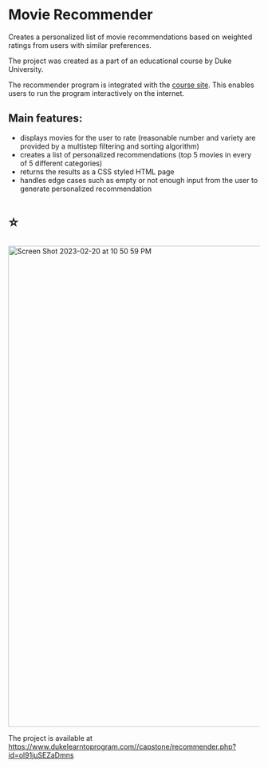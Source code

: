 # Movie Recommender

Creates a personalized list of movie recommendations based on weighted ratings from users with similar preferences.

The project was created as a part of an educational course by Duke University.

The recommender program is integrated with the [course site](http://www.dukelearntoprogram.com/capstone/upload.php). 
This enables users to run the program interactively on the internet.

## Main features:

* displays movies for the user to rate 
  (reasonable number and variety are provided by a multistep filtering and sorting algorithm)
* creates a list of personalized recommendations (top 5 movies in every of 5 different categories)
* returns the results as a CSS styled HTML page
* handles edge cases such as empty or not enough input from the user to generate personalized recommendation

# ⭐️

<img width="963" alt="Screen Shot 2023-02-20 at 10 50 59 PM" src="https://user-images.githubusercontent.com/106271925/220245451-8527f36e-cfe8-4f17-99b4-b033df1872ba.png">

The project is available at https://www.dukelearntoprogram.com//capstone/recommender.php?id=ol91juSEZaDmns
